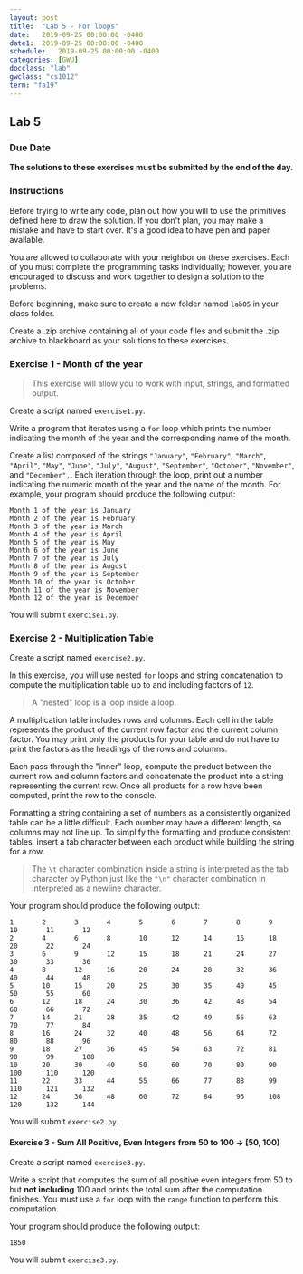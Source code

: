 ```yaml
---
layout: post
title:  "Lab 5 - For loops"
date:   2019-09-25 00:00:00 -0400
date1:  2019-09-25 00:00:00 -0400
schedule:   2019-09-25 00:00:00 -0400
categories: [GWU]
docclass: "lab"
gwclass: "cs1012"
term: "fa19"
---
```

<head>
  <link href="/css/syntax.css" rel="stylesheet">
</head>

## Lab 5

### Due Date
**The solutions to these exercises must be submitted by the end of the day.**

### Instructions

Before trying to write any code, plan out how you will to use the primitives defined here to draw the solution.  If you don't plan, you may make a mistake and have to start over.  It's a good idea to have pen and paper available.

You are allowed to collaborate with your neighbor on these exercises.  Each of you must complete the programming tasks individually; however, you are encouraged to discuss and work together to design a solution to the problems.

Before beginning, make sure to create a new folder named ```lab05``` in your class folder.

Create a .zip archive containing all of your code files and submit the .zip archive to blackboard as your solutions to these exercises.

### Exercise 1 - Month of the year
> This exercise will allow you to work with input, strings, and formatted output.

Create a script named ```exercise1.py```.

Write a program that iterates using a ```for``` loop which prints the number indicating the month of the year and the corresponding name of the month.

Create a list composed of the strings ```"January"```, ```"February"```, ```"March"```, ```"April"```, ```"May"```, ```"June"```, ```"July"```, ```"August"```, ```"September"```, ```"October"```, ```"November"```, and ```"December",```.  Each iteration through the loop, print out a number indicating the numeric month of the year and the name of the month.  For example, your program should produce the following output:

```
Month 1 of the year is January
Month 2 of the year is February
Month 3 of the year is March
Month 4 of the year is April
Month 5 of the year is May
Month 6 of the year is June
Month 7 of the year is July
Month 8 of the year is August
Month 9 of the year is September
Month 10 of the year is October
Month 11 of the year is November
Month 12 of the year is December
```

You will submit ```exercise1.py```.

### Exercise 2 - Multiplication Table

Create a script named ```exercise2.py```.

In this exercise, you will use nested ```for``` loops and string concatenation to compute the multiplication table up to and including factors of ``12``.  

> A "nested" loop is a loop inside a loop.

A multiplication table includes rows and columns.  Each cell in the table represents the product of the current row factor and the current column factor.  You may print only the products for your table and do not have to print the factors as the headings of the rows and columns.

Each pass through the "inner" loop, compute the product between the current row and column factors and concatenate the product into a string representing the current row.  Once all products for a row have been computed, print the row to the console.

Formatting a string containing a set of numbers as a consistently organized table can be a little difficult.  Each number may have a different length, so columns may not line up.  To simplify the formatting and produce consistent tables, insert a tab character between each product while building the string for a row.  

>The ```\t``` character combination inside a string is interpreted as the tab character by Python just like the ```"\n"``` character combination in interpreted as a newline character.   

Your program should produce the following output:
```
1       2       3       4       5       6       7       8       9       10       11       12       
2       4       6       8       10      12      14      16      18      20       22       24       
3       6       9       12      15      18      21      24      27      30       33       36       
4       8       12      16      20      24      28      32      36      40       44       48       
5       10      15      20      25      30      35      40      45      50       55       60       
6       12      18      24      30      36      42      48      54      60       66       72       
7       14      21      28      35      42      49      56      63      70       77       84       
8       16      24      32      40      48      56      64      72      80       88       96       
9       18      27      36      45      54      63      72      81      90       99       108       
10      20      30      40      50      60      70      80      90      100      110      120       
11      22      33      44      55      66      77      88      99      110      121      132       
12      24      36      48      60      72      84      96      108     120      132      144   
```

You will submit ```exercise2.py```.

#### Exercise 3 - Sum All Positive, Even Integers from 50 to 100    -> [50, 100)

Create a script named ```exercise3.py```.

Write a script that computes the sum of all positive even integers from 50 to but **not including** 100 and prints the total sum after the computation finishes.  You must use a ```for``` loop with the ```range``` function to perform this computation.  

Your program should produce the following output:
```
1850
```

You will submit ```exercise3.py```.
